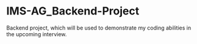 # IMS-AG_Backend-Project
Backend project, which will be used to demonstrate my coding abilities in the upcoming interview.
